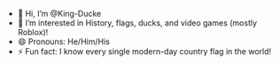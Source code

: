 - 👋 Hi, I’m @King-Ducke
- 👀 I’m interested in History, flags, ducks, and video games (mostly Roblox)!
- 😄 Pronouns: He/Him/His
- ⚡ Fun fact: I know every single modern-day country flag in the world!

<!---
King-Ducke/King-Ducke is a ✨ special ✨ repository because its `README.md` (this file) appears on your GitHub profile.
You can click the Preview link to take a look at your changes.
--->
